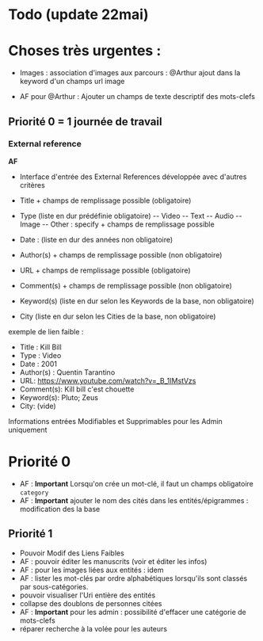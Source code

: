 # Todo (update 22mai)

# Choses très urgentes :

- Images : association d'images aux parcours : @Arthur ajout dans la keyword d'un champs url image

- AF pour @Arthur : Ajouter un champs de texte descriptif des mots-clefs


## Priorité 0 = 1 journée de travail
### External reference
**AF**
- Interface d'entrée des External References développée avec d'autres critères
- Title + champs de remplissage possible (obligatoire)
- Type (liste en dur prédéfinie obligatoire)
-- Video
-- Text
-- Audio
-- Image
-- Other : specify + champs de remplissage possible
- Date : (liste en dur des années non obligatoire)

- Author(s) + champs de remplissage possible (non obligatoire)
- URL + champs de remplissage possible (obligatoire)
- Comment(s) + champs de remplissage possible (non obligatoire)
- Keyword(s) (liste en dur selon les Keywords de la base, non obligatoire)
- City (liste en dur selon les Cities de la base, non obligatoire)

 exemple de lien faible :
 - Title : Kill Bill
 - Type : Video
 - Date : 2001
 - Author(s) : Quentin Tarantino
 - URL: https://www.youtube.com/watch?v=_B_1IMstVzs
 - Comment(s): Kill bill c'est chouette
 - Keyword(s): Pluto; Zeus
 - City: (vide)

Informations entrées Modifiables et Supprimables pour les Admin uniquement

# Priorité 0
- AF : **Important** Lorsqu'on crée un mot-clé, il faut un champs obligatoire `category`
- AF : **Important** ajouter le nom des cités dans les entités/épigrammes : modification des la base

## Priorité 1
- Pouvoir Modif des Liens Faibles
- AF : pouvoir éditer les manuscrits (voir et éditer les infos)
- AF : pour les images liées aux entités : idem
- AF : lister les mot-clés par ordre alphabétiques lorsqu'ils sont classés par sous-catégories.
- pouvoir visualiser l'Uri entière des entités
- collapse des doublons de personnes citées
- AF : **Important** pour les admin : possibilité d'effacer une catégorie de mots-clefs
- réparer recherche à la volée pour les auteurs
